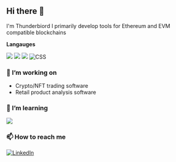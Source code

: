 ## Hi there 👋

I'm Thunderbiord I primarily develop tools for Ethereum and EVM compatible blockchains

**Langauges**

<div display="flex">
  <img src="https://img.shields.io/badge/Python-3776AB?style=for-the-badge&logo=python&logoColor=white"/>
  <img src="https://img.shields.io/badge/JavaScript-323330?style=for-the-badge&logo=javascript&logoColor=F7DF1E"/>
  <img src="https://img.shields.io/badge/HTML5-E34F26?style=for-the-badge&logo=html5&logoColor=white"/>
  <img src="https://img.shields.io/badge/css3-%231572B6.svg?style=for-the-badge&logo=css3&logoColor=white" alt="CSS"/>
</div>

### 🔭 I’m working on

- Crypto/NFT trading software
- Retail product analysis software

### 🌱 I’m learning

<div display="flex">
  <img src="https://img.shields.io/badge/Rust-000000?style=for-the-badge&logo=rust&logoColor=white"/>
</div>

### 📫 How to reach me

<div display="flex">
  <a href="">
    <img src="https://img.shields.io/badge/linkedin-%230077B5.svg?style=for-the-badge&logo=linkedin&logoColor=white" alt="LinkedIn"/>
  </a>
</div>
